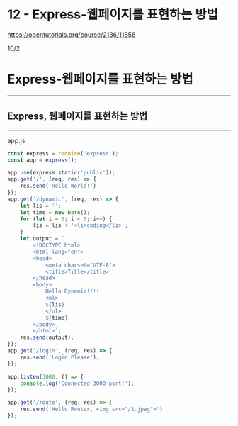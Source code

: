 # 12 - Express-웹페이지를 표현하는 방법

<https://opentutorials.org/course/2136/11858>

10/2

# Express-웹페이지를 표현하는 방법

--------------------------------------------------------------------------------

## Express, 웹페이지를 표현하는 방법

--------------------------------------------------------------------------------

app.js

```javascript
const express = require('express');
const app = express();

app.use(express.static('public'));
app.get('/', (req, res) => {
    res.send('Hello World!')
});
app.get('/dynamic', (req, res) => {
    let lis = '';
    let time = new Date();
    for (let i = 0; i < 5; i++) {
        lis = lis + '<li>coding</li>';
    }
    let output = `
        <!DOCTYPE html>
        <html lang="en">
        <head>
            <meta charset="UTF-8">
            <title>Title</title>
        </head>
        <body>
            Hello Dynamic!!!!
            <ul>
            ${lis}
            </ul>
            ${time}
        </body>
        </html>`;
    res.send(output);
});
app.get('/login', (req, res) => {
    res.send('Login Please');
});

app.listen(3000, () => {
    console.log('Connected 3000 port!');
});

app.get('/route', (req, res) => {
    res.send('Hello Router, <img src="/1.jpeg">')
});
```
